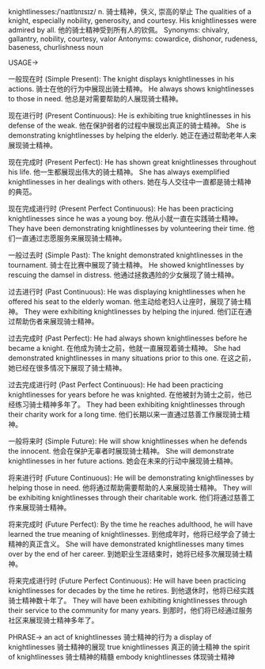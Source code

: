 knightlinesses:/ˈnaɪtlɪnɪsɪz/
n.
骑士精神，侠义, 崇高的举止
The qualities of a knight, especially nobility, generosity, and courtesy.
His knightlinesses were admired by all. 他的骑士精神受到所有人的钦佩。
Synonyms: chivalry, gallantry, nobility, courtesy, valor
Antonyms: cowardice, dishonor, rudeness, baseness, churlishness
noun


USAGE->

一般现在时 (Simple Present):
The knight displays knightlinesses in his actions.  骑士在他的行为中展现出骑士精神。
He always shows knightlinesses to those in need. 他总是对需要帮助的人展现骑士精神。

现在进行时 (Present Continuous):
He is exhibiting true knightlinesses in his defense of the weak. 他在保护弱者的过程中展现出真正的骑士精神。
She is demonstrating knightlinesses by helping the elderly.  她正在通过帮助老年人来展现骑士精神。

现在完成时 (Present Perfect):
He has shown great knightlinesses throughout his life. 他一生都展现出伟大的骑士精神。
She has always exemplified knightlinesses in her dealings with others.  她在与人交往中一直都是骑士精神的典范。

现在完成进行时 (Present Perfect Continuous):
He has been practicing knightlinesses since he was a young boy. 他从小就一直在实践骑士精神。
They have been demonstrating knightlinesses by volunteering their time. 他们一直通过志愿服务来展现骑士精神。


一般过去时 (Simple Past):
The knight demonstrated knightlinesses in the tournament. 骑士在比赛中展现了骑士精神。
He showed knightlinesses by rescuing the damsel in distress. 他通过拯救遇险的少女展现了骑士精神。

过去进行时 (Past Continuous):
He was displaying knightlinesses when he offered his seat to the elderly woman. 他主动给老妇人让座时，展现了骑士精神。
They were exhibiting knightlinesses by helping the injured.  他们正在通过帮助伤者来展现骑士精神。

过去完成时 (Past Perfect):
He had always shown knightlinesses before he became a knight.  在他成为骑士之前，他就一直展现着骑士精神。
She had demonstrated knightlinesses in many situations prior to this one. 在这之前，她已经在很多情况下展现了骑士精神。


过去完成进行时 (Past Perfect Continuous):
He had been practicing knightlinesses for years before he was knighted.  在他被封为骑士之前，他已经练习骑士精神多年了。
They had been exhibiting knightlinesses through their charity work for a long time.  他们长期以来一直通过慈善工作展现骑士精神。

一般将来时 (Simple Future):
He will show knightlinesses when he defends the innocent. 他会在保护无辜者时展现骑士精神。
She will demonstrate knightlinesses in her future actions.  她会在未来的行动中展现骑士精神。

将来进行时 (Future Continuous):
He will be demonstrating knightlinesses by helping those in need. 他将通过帮助需要帮助的人来展现骑士精神。
They will be exhibiting knightlinesses through their charitable work.  他们将通过慈善工作来展现骑士精神。

将来完成时 (Future Perfect):
By the time he reaches adulthood, he will have learned the true meaning of knightlinesses.  到他成年时，他将已经学会了骑士精神的真正含义。
She will have demonstrated knightlinesses many times over by the end of her career.  到她职业生涯结束时，她将已经多次展现骑士精神。

将来完成进行时 (Future Perfect Continuous):
He will have been practicing knightlinesses for decades by the time he retires. 到他退休时，他将已经实践骑士精神数十年了。
They will have been exhibiting knightlinesses through their service to the community for many years.  到那时，他们将已经通过服务社区来展现骑士精神多年了。


PHRASE->
an act of knightlinesses  骑士精神的行为
a display of knightlinesses  骑士精神的展现
true knightlinesses  真正的骑士精神
the spirit of knightlinesses  骑士精神的精髓
embody knightlinesses  体现骑士精神
